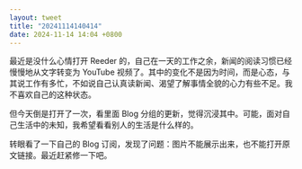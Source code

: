 ```yaml
---
layout: tweet
title: "20241114140414"
date: 2024-11-14 14:04 +0800
---
```


最近是没什么心情打开 Reeder 的，自己在一天的工作之余，新闻的阅读习惯已经慢慢地从文字转变为 YouTube 视频了。其中的变化不是因为时间，而是心态，与其说工作有多忙，不如说自己认真读新闻、渴望了解事情全貌的心力有些不足。我不喜欢自己的这种状态。

但今天倒是打开了一次，看里面 Blog 分组的更新，觉得沉浸其中。可能，面对自己生活中的未知，我希望看看别人的生活是什么样的。

转眼看了一下自己的 Blog 订阅，发现了问题：图片不能展示出来，也不能打开原文链接。最近赶紧修一下吧。
